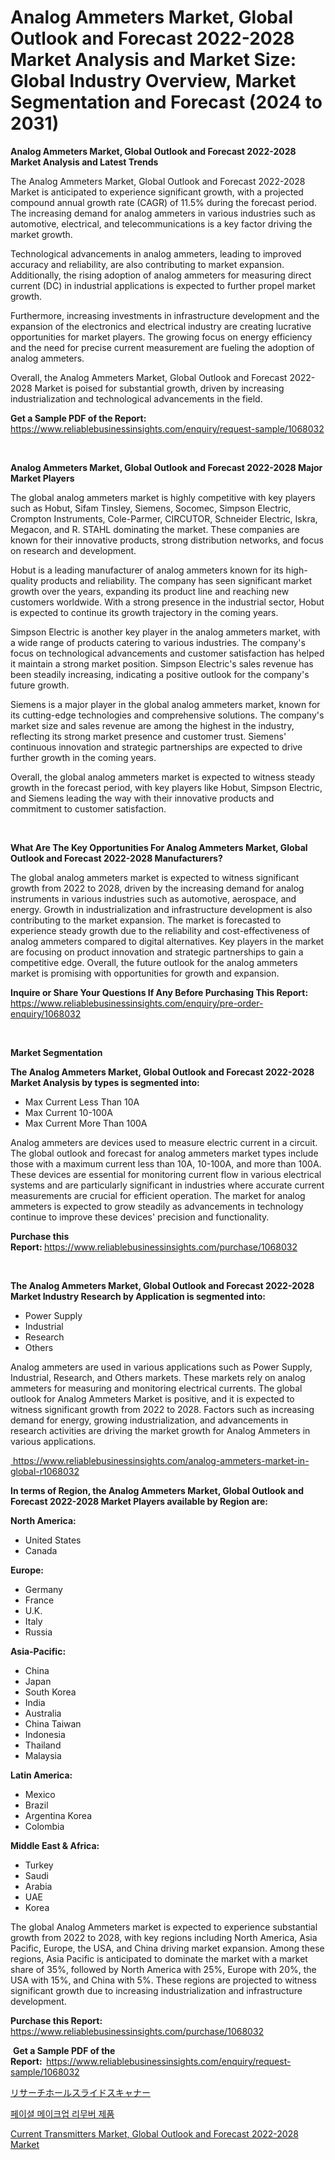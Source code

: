 <p><h1>Analog Ammeters Market, Global Outlook and Forecast 2022-2028 Market Analysis and Market Size: Global Industry Overview, Market Segmentation and Forecast (2024 to 2031)</h1></p><p><strong>Analog Ammeters Market, Global Outlook and Forecast 2022-2028 Market Analysis and Latest Trends</strong></p>
<p><p>The Analog Ammeters Market, Global Outlook and Forecast 2022-2028 Market is anticipated to experience significant growth, with a projected compound annual growth rate (CAGR) of 11.5% during the forecast period. The increasing demand for analog ammeters in various industries such as automotive, electrical, and telecommunications is a key factor driving the market growth.</p><p>Technological advancements in analog ammeters, leading to improved accuracy and reliability, are also contributing to market expansion. Additionally, the rising adoption of analog ammeters for measuring direct current (DC) in industrial applications is expected to further propel market growth.</p><p>Furthermore, increasing investments in infrastructure development and the expansion of the electronics and electrical industry are creating lucrative opportunities for market players. The growing focus on energy efficiency and the need for precise current measurement are fueling the adoption of analog ammeters.</p><p>Overall, the Analog Ammeters Market, Global Outlook and Forecast 2022-2028 Market is poised for substantial growth, driven by increasing industrialization and technological advancements in the field.</p></p>
<p><strong>Get a Sample PDF of the Report:&nbsp;</strong> <a href="https://www.reliablebusinessinsights.com/enquiry/request-sample/1068032">https://www.reliablebusinessinsights.com/enquiry/request-sample/1068032</a></p>
<p>&nbsp;</p>
<p><strong>Analog Ammeters Market, Global Outlook and Forecast 2022-2028 Major Market Players</strong></p>
<p><p>The global analog ammeters market is highly competitive with key players such as Hobut, Sifam Tinsley, Siemens, Socomec, Simpson Electric, Crompton Instruments, Cole-Parmer, CIRCUTOR, Schneider Electric, Iskra, Megacon, and R. STAHL dominating the market. These companies are known for their innovative products, strong distribution networks, and focus on research and development.</p><p>Hobut is a leading manufacturer of analog ammeters known for its high-quality products and reliability. The company has seen significant market growth over the years, expanding its product line and reaching new customers worldwide. With a strong presence in the industrial sector, Hobut is expected to continue its growth trajectory in the coming years.</p><p>Simpson Electric is another key player in the analog ammeters market, with a wide range of products catering to various industries. The company's focus on technological advancements and customer satisfaction has helped it maintain a strong market position. Simpson Electric's sales revenue has been steadily increasing, indicating a positive outlook for the company's future growth.</p><p>Siemens is a major player in the global analog ammeters market, known for its cutting-edge technologies and comprehensive solutions. The company's market size and sales revenue are among the highest in the industry, reflecting its strong market presence and customer trust. Siemens' continuous innovation and strategic partnerships are expected to drive further growth in the coming years.</p><p>Overall, the global analog ammeters market is expected to witness steady growth in the forecast period, with key players like Hobut, Simpson Electric, and Siemens leading the way with their innovative products and commitment to customer satisfaction.</p></p>
<p>&nbsp;</p>
<p><strong>What Are The Key Opportunities For Analog Ammeters Market, Global Outlook and Forecast 2022-2028 Manufacturers?</strong></p>
<p><p>The global analog ammeters market is expected to witness significant growth from 2022 to 2028, driven by the increasing demand for analog instruments in various industries such as automotive, aerospace, and energy. Growth in industrialization and infrastructure development is also contributing to the market expansion. The market is forecasted to experience steady growth due to the reliability and cost-effectiveness of analog ammeters compared to digital alternatives. Key players in the market are focusing on product innovation and strategic partnerships to gain a competitive edge. Overall, the future outlook for the analog ammeters market is promising with opportunities for growth and expansion.</p></p>
<p><strong>Inquire or Share Your Questions If Any Before Purchasing This Report:</strong> <a href="https://www.reliablebusinessinsights.com/enquiry/pre-order-enquiry/1068032">https://www.reliablebusinessinsights.com/enquiry/pre-order-enquiry/1068032</a></p>
<p>&nbsp;</p>
<p><strong>Market Segmentation</strong></p>
<p><strong>The Analog Ammeters Market, Global Outlook and Forecast 2022-2028 Market Analysis by types is segmented into:</strong></p>
<p><ul><li>Max Current Less Than 10A</li><li>Max Current 10-100A</li><li>Max Current More Than 100A</li></ul></p>
<p><p>Analog ammeters are devices used to measure electric current in a circuit. The global outlook and forecast for analog ammeters market types include those with a maximum current less than 10A, 10-100A, and more than 100A. These devices are essential for monitoring current flow in various electrical systems and are particularly significant in industries where accurate current measurements are crucial for efficient operation. The market for analog ammeters is expected to grow steadily as advancements in technology continue to improve these devices' precision and functionality.</p></p>
<p><strong>Purchase this Report:&nbsp;</strong><a href="https://www.reliablebusinessinsights.com/purchase/1068032">https://www.reliablebusinessinsights.com/purchase/1068032</a></p>
<p>&nbsp;</p>
<p><strong>The Analog Ammeters Market, Global Outlook and Forecast 2022-2028 Market Industry Research by Application is segmented into:</strong></p>
<p><ul><li>Power Supply</li><li>Industrial</li><li>Research</li><li>Others</li></ul></p>
<p><p>Analog ammeters are used in various applications such as Power Supply, Industrial, Research, and Others markets. These markets rely on analog ammeters for measuring and monitoring electrical currents. The global outlook for Analog Ammeters Market is positive, and it is expected to witness significant growth from 2022 to 2028. Factors such as increasing demand for energy, growing industrialization, and advancements in research activities are driving the market growth for Analog Ammeters in various applications.</p></p>
<p><a href="https://www.reliablebusinessinsights.com/analog-ammeters-market-in-global-r1068032">&nbsp;https://www.reliablebusinessinsights.com/analog-ammeters-market-in-global-r1068032</a></p>
<p><strong>In terms of Region, the Analog Ammeters Market, Global Outlook and Forecast 2022-2028 Market Players available by Region are:</strong></p>
<p>
    <p> <strong> North America: </strong>
        <ul>
            <li>United States</li>
            <li>Canada</li>
        </ul>
        </p> 
    <p> <strong> Europe: </strong>
        <ul>
            <li>Germany</li>
            <li>France</li>
            <li>U.K.</li>
            <li>Italy</li>
            <li>Russia</li>
        </ul>
        </p> 
    <p> <strong> Asia-Pacific: </strong>
        <ul>
            <li>China</li>
            <li>Japan</li>
            <li>South Korea</li>
            <li>India</li>
            <li>Australia</li>
            <li>China Taiwan</li>
            <li>Indonesia</li>
            <li>Thailand</li>
            <li>Malaysia</li>
        </ul>
        </p> 
    <p> <strong> Latin America: </strong>
        <ul>
            <li>Mexico</li>
            <li>Brazil</li>
            <li>Argentina Korea</li>
            <li>Colombia</li>
        </ul>
        </p> 
    <p> <strong> Middle East & Africa: </strong>
        <ul>
            <li>Turkey</li>
            <li>Saudi</li>
            <li>Arabia</li>
            <li>UAE</li>
            <li>Korea</li>
        </ul>
    </p>
    </p>
<p><p>The global Analog Ammeters market is expected to experience substantial growth from 2022 to 2028, with key regions including North America, Asia Pacific, Europe, the USA, and China driving market expansion. Among these regions, Asia Pacific is anticipated to dominate the market with a market share of 35%, followed by North America with 25%, Europe with 20%, the USA with 15%, and China with 5%. These regions are projected to witness significant growth due to increasing industrialization and infrastructure development.</p></p>
<p><strong>Purchase this Report: </strong><a href="https://www.reliablebusinessinsights.com/purchase/1068032">https://www.reliablebusinessinsights.com/purchase/1068032</a></p>
<p>&nbsp;<strong>Get a Sample PDF of the Report:&nbsp;&nbsp;</strong><a href="https://www.reliablebusinessinsights.com/enquiry/request-sample/1068032">https://www.reliablebusinessinsights.com/enquiry/request-sample/1068032</a></p>
<p><strong></strong></p>
<p><p><a href="https://github.com/nxboeu02965442/Market-Research-Report-List-2/blob/main/970722687148.md">リサーチホールスライドスキャナー</a></p><p><a href="https://github.com/mpodehpw07370073/Market-Research-Report-List-2/blob/main/990870780237.md">페이셜 메이크업 리무버 제품</a></p><p><a href="https://github.com/FassouRP/Market-Research-Report-List-4/blob/main/current-transmitters-market-global-outlook-and-forecast-2022-2028-market.md">Current Transmitters Market, Global Outlook and Forecast 2022-2028 Market</a></p></p>
